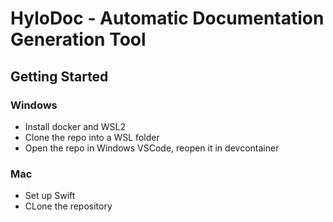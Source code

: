 # HyloDoc - Automatic Documentation Generation Tool

## Getting Started
### Windows
- Install docker and WSL2
- Clone the repo into a WSL folder
- Open the repo in Windows VSCode, reopen it in devcontainer

### Mac
- Set up Swift
- CLone the repository

